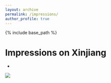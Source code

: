 ```yaml
---
layout: archive
permalink: /impressions/
author_profile: true
---
```


{% include base_path %}

Impressions on Xinjiang
======
* 
![](/images/Graphical_Abstract.jpg)
